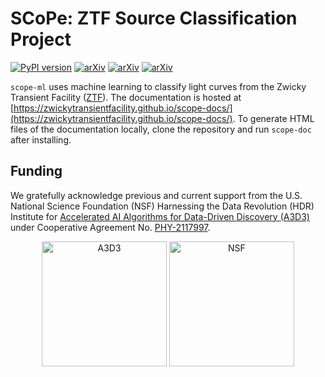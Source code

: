 # SCoPe: ZTF Source Classification Project

[![PyPI version](https://badge.fury.io/py/scope-ml.svg)](https://badge.fury.io/py/scope-ml)
[![arXiv](https://img.shields.io/badge/arXiv-2102.11304-blue)](https://arxiv.org/abs/2102.11304)
[![arXiv](https://img.shields.io/badge/arXiv-2009.14071-blue)](https://arxiv.org/abs/2009.14071)
[![arXiv](https://img.shields.io/badge/arXiv-2312.00143-blue)](https://arxiv.org/abs/2312.00143)

`scope-ml` uses machine learning to classify light curves from the Zwicky Transient Facility ([ZTF](https://www.ztf.caltech.edu)). The documentation is hosted at [https://zwickytransientfacility.github.io/scope-docs/](https://zwickytransientfacility.github.io/scope-docs/). To generate HTML files of the documentation locally, clone the repository and run `scope-doc` after installing.

## Funding
 We gratefully acknowledge previous and current support from the U.S. National Science Foundation (NSF) Harnessing the Data Revolution (HDR) Institute for <a href="https://a3d3.ai">Accelerated AI Algorithms for Data-Driven Discovery (A3D3)</a> under Cooperative Agreement No. <a href="https://www.nsf.gov/awardsearch/showAward?AWD_ID=2117997">PHY-2117997</a>.

 <p align="center">
 <img src="https://github.com/ZwickyTransientFacility/scope/raw/main/assets/a3d3.png" alt="A3D3" width="200"/>
 <img src="https://github.com/ZwickyTransientFacility/scope/raw/main/assets/nsf.png" alt="NSF" width="200"/>
